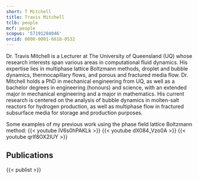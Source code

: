 ```yaml
---
short: T Mitchell
title: Travis Mitchell
tclb: people
mcf: people
scopus: '57191284046'
orcid: 0000-0001-6618-0532
---
```


Dr. Travis Mitchell is a Lecturer at The University of Queensland (UQ) whose research interests span various areas in computational fluid dynamics. His expertise lies in multiphase lattice Boltzmann methods, droplet and bubble dynamics, thermocapillary flows, and porous and fractured media flow. Dr. Mitchell holds a PhD in mechanical engineering from UQ, as well as a bachelor degrees in engineering (honours) and science, with an extended major in mechanical engineering and a major in mathematics. His current research is centered on the analysis of bubble dynamics in molten-salt reactors for hydrogen production, as well as multiphase flow in fractured subsurface media for storage and production purposes.

Some examples of my previous work using the phase field lattice Boltzmann method:
{{< youtube IV6s0hPAKLk >}} 
{{< youtube dX084_Vzo0A >}}
{{< youtube qrlf8OX2IUY >}}

## Publications
{{< publist >}}
